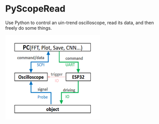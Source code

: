 # PyScopeRead
Use Python to control an uin-trend oscilloscope, read its data, and then freely do some things.


<img src="./DevicesLink.png" width="300" height="270">
